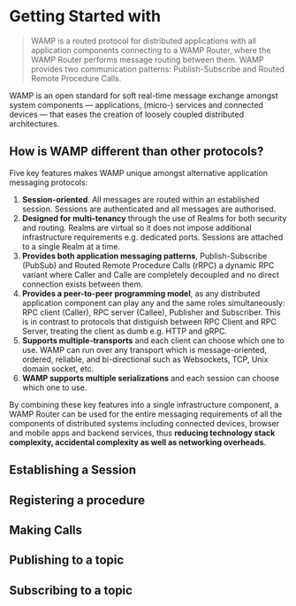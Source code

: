 # Getting Started with
> WAMP is a routed protocol for distributed applications with all application components connecting to a WAMP Router, where the WAMP Router performs message routing between them. WAMP provides two communication patterns: Publish-Subscribe and Routed Remote Procedure Calls.

WAMP is an open standard for soft real-time message exchange amongst system components — applications, (micro-) services and connected devices — that eases the creation of loosely coupled distributed architectures.


## How is WAMP different than other protocols?

Five key features makes WAMP unique amongst alternative application messaging protocols:

1. **Session-oriented**. All messages are routed within an established session. Sessions are authenticated and all messages are authorised.
2. **Designed for multi-tenancy** through the use of Realms for both security and routing. Realms are virtual so it does not impose additional infrastructure requirements e.g. dedicated ports. Sessions are attached to a single Realm at a time.
3. **Provides both application messaging patterns**, Publish-Subscribe (PubSub) and Routed Remote Procedure Calls (rRPC) a dynamic RPC variant where Caller and Calle are completely decoupled and no direct connection exists between them.
4. **Provides a peer-to-peer programming model**, as any distributed application component can play any and the same roles simultaneously: RPC client (Caller), RPC server (Callee), Publisher and Subscriber. This is in contrast to protocols that distiguish between RPC Client and RPC Server, treating the client as dumb e.g. HTTP and gRPC.
5. **Supports multiple-transports** and each client can choose which one to use. WAMP can run over any transport which is message-oriented, ordered, reliable, and bi-directional such as Websockets, TCP, Unix domain socket, etc.
6. **WAMP supports multiple serializations** and each session can choose which one to use.

By combining these key features into a single infrastructure component, a WAMP Router can be used for the entire messaging requirements of all the components of distributed systems including connected devices, browser and mobile apps and backend services, thus **reducing technology stack complexity, accidental complexity as well as networking overheads**.

<ZoomImg src="/assets/wamp_roles.png"/>

## Establishing a Session

## Registering a procedure

## Making Calls

## Publishing to a topic

## Subscribing to a topic

